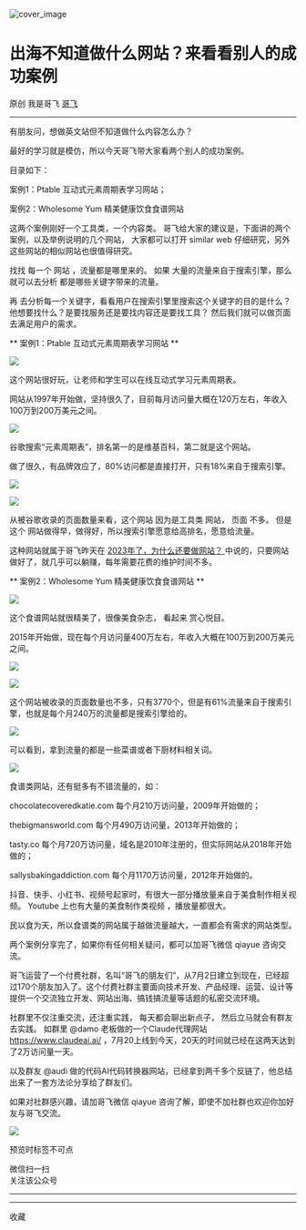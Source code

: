 ![cover_image](https://mmbiz.qpic.cn/sz_mmbiz_jpg/LBrX00GQeicudBpkzSwicqEeeK7zIGmicwMsIde6g0icXSIAGw6YRQ01lEuIuKvQNdhcjlLhzvBxCHat5lEPk2uAvw/0?wx_fmt=jpeg)

#  出海不知道做什么网站？来看看别人的成功案例

原创  我是哥飞  [ 哥飞 ](javascript:void\(0\);)

__ _ _ _ _

有朋友问，想做英文站但不知道做什么内容怎么办？

最好的学习就是模仿，所以今天哥飞带大家看两个别人的成功案例。  

目录如下：

案例1：Ptable 互动式元素周期表学习网站；  

案例2：Wholesome Yum 精美健康饮食食谱网站  

这两个案例刚好一个工具类，一个内容类。  哥飞给大家的建议是，下面讲的两个案例，以及举例说明的几个网站，  大家都可以打开 similar  web
仔细研究，另外这些网站的相似网站也很值得研究。

找找  每一个  网站  ，流量都是哪里来的。  如果  大量的流量来自于搜索引擎，那么就可以去分析  都是哪些关键字带来的流量。

再  去分析每一个关键字，看看用户在搜索引擎里搜索这个关键字的目的是什么？他想要找什么？是要找服务还是要找内容还是要找工具？
然后我们就可以做页面去满足用户的需求。

** 案例1：Ptable 互动式元素周期表学习网站  **

![](https://mmbiz.qpic.cn/sz_mmbiz_png/LBrX00GQeicudBpkzSwicqEeeK7zIGmicwM18OczuQgnLCibqzWLlPTXwQ65gd3HLD4zIOWsHveqLl9V9QiapT7aXQw/640?wx_fmt=png)

这个网站很好玩，让老师和学生可以在线互动式学习元素周期表。

网站从1997年开始做，坚持很久了，目前每月访问量大概在120万左右，年收入100万到200万美元之间。

![](https://mmbiz.qpic.cn/sz_mmbiz_png/LBrX00GQeicudBpkzSwicqEeeK7zIGmicwMUia53H42yleDacAemjZFMZ1JMDD171sibEh88GcUVGY1TyWE8heGHClQ/640?wx_fmt=png)

谷歌搜索“元素周期表”，排名第一的是维基百科，第二就是这个网站。

做了很久，有品牌效应了，80%访问都是直接打开，只有18%来自于搜索引擎。  

![](https://mmbiz.qpic.cn/sz_mmbiz_png/LBrX00GQeicudBpkzSwicqEeeK7zIGmicwMBibFz0qIYBkLtYrFKJB0IaTdpbw4oHfLzf777Hf7oUaXa3l1ovNjohQ/640?wx_fmt=png)

![](https://mmbiz.qpic.cn/sz_mmbiz_png/LBrX00GQeicudBpkzSwicqEeeK7zIGmicwM6Jfcp90BiaMa85WiaONxx5cbFgmEZEsT8182wbKhHsWKgTMC6zNPekLg/640?wx_fmt=png)

从被谷歌收录的页面数量来看，这个网站  因为是工具类  网站，  页面  不多。  但是  这个
网站做得早，做得好，所以搜索引擎愿意给高排名，愿意给流量。

这种网站就属于哥飞昨天在 [ 2023年了，为什么还要做网站？
](http://mp.weixin.qq.com/s?__biz=MjM5OTIzMzYyMA==&mid=2650079683&idx=1&sn=091f793f74b58d107a6c3adc93870974&chksm=bf3f30f88848b9ee3879f5236c1b0d3be457abd39088ad7cb916f4e7db0a54795d3dd95cefef&scene=21#wechat_redirect)
中说的，只要网站做好了，就几乎可以躺赚，每年需要花费的维护时间不多。  

  

** 案例2：Wholesome Yum 精美健康饮食食谱网站  **  

![](https://mmbiz.qpic.cn/sz_mmbiz_png/LBrX00GQeicudBpkzSwicqEeeK7zIGmicwMiaAs79kWx39pSXcicqD5E2O6EqnoFkT1oeONoRK5W4EoLKeLItwmrrWg/640?wx_fmt=png)

这个食谱网站就很精美了，很像美食杂志，  看起来  赏心悦目。  

2015年开始做，现在每个月访问量400万左右，年收入大概在100万到200万美元之间。  

![](https://mmbiz.qpic.cn/sz_mmbiz_png/LBrX00GQeicudBpkzSwicqEeeK7zIGmicwMsT740w7EdVwcPDRlWicibA8psW1NTEIxVaJePlia9M3R0rRAibDGmm9Klg/640?wx_fmt=png)

![](https://mmbiz.qpic.cn/sz_mmbiz_png/LBrX00GQeicudBpkzSwicqEeeK7zIGmicwM4hLleJO70QYibcvENFyPc5st1UlzxfM7dEDYOLaKsCgsUbuO233Mpgg/640?wx_fmt=png)

这个网站被收录的页面数量也不多，只有3770个，但是有61%流量来自于搜索引擎，也就是每个月240万的流量都是搜索引擎给的。  

![](https://mmbiz.qpic.cn/sz_mmbiz_png/LBrX00GQeicudBpkzSwicqEeeK7zIGmicwMVzN6zhEsgIyOdczBIydrYuvick37Vvfs456yI7Q4A74VtCYqGmkCmRg/640?wx_fmt=png)

可以看到，拿到流量的都是一些菜谱或者下厨材料相关词。  

![](https://mmbiz.qpic.cn/sz_mmbiz_png/LBrX00GQeicudBpkzSwicqEeeK7zIGmicwMb0RiapArWmVxW0G4fgS03ic1viaYVhL6FsxiaXuXqUIELYmCIvIia6JMlbQ/640?wx_fmt=png)

食谱类网站，还有挺多有不错流量的，如：

chocolatecoveredkatie.com 每个月210万访问量，2009年开始做的；

thebigmansworld.com 每个月490万访问量，2013年开始做的；

tasty.co 每个月720万访问量，域名是2010年注册的，但实际网站从2018年开始做的；

sallysbakingaddiction.com 每个月1170万访问量，2012年开始做的。  

抖音、快手、小红书、视频号起家时，有很大一部分播放量来自于美食制作相关视频。  Youtube 上也有大量的美食制作类视频  ，播放量都很大。

民以食为天，所以食谱类的网站属于越做流量越大，一直都会有需求的网站类型。

两个案例分享完了，如果你有任何相关疑问，都可以加哥飞微信 qiayue 咨询交流。  

哥飞运营了一个付费社群，名叫“哥飞的朋友们”，从7月2日建立到现在，已经超过170个朋友加入了。这个付费社群主要面向技术开发、产品经理、运营、设计等提供一个交流独立开发、网站出海、搞钱搞流量等话题的私密交流环境。

社群里不仅注重交流，还注重实践，  每天都会聊出新点子，  然后立马就会有群友去实践。  如群里 @damo 老板做的一个Claude代理网站
https://www.claudeai.ai/ ，7月20上线到今天，20天的时间就已经在这两天达到了2万访问量一天。  

以及群友 @audi 做的代码AI代码转换器网站，已经拿到两千多个反链了，他总结出来了一套方法论分享给了群友们。

如果对社群感兴趣，请加哥飞微信 qiayue 咨询了解，即使不加社群也欢迎你加好友与哥飞交流。  

![](https://mmbiz.qpic.cn/sz_mmbiz_png/LBrX00GQeictmH6ZbzrmhFdgH55yNiarBAXwFK5njpE3j8ehd8M5CNnh5mX01ibDAls4gZvob7nUmwXnscEXNDm3g/640?wx_fmt=png)

预览时标签不可点

微信扫一扫  
关注该公众号





****



****



  收藏

